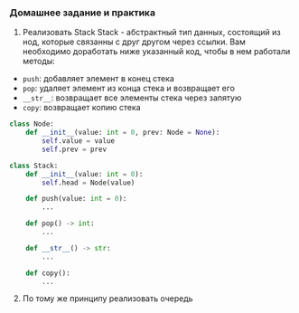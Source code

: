 ### Домашнее задание и практика
1. Реализовать Stack
Stack - абстрактный тип данных, состоящий из нод, которые связанны с друг другом через ссылки.
Вам необходимо доработать ниже указанный код, чтобы в нем работали методы:
- `push`: добавляет элемент в конец стека
- `pop`: удаляет элемент из конца стека и возвращает его
- `__str__`: возвращает все элементы стека через запятую
- `copy`: возвращает копию стека
``` python
class Node:
    def __init__(value: int = 0, prev: Node = None):
        self.value = value
        self.prev = prev

class Stack:
    def __init__(value: int = 0):
        self.head = Node(value)

    def push(value: int = 0):
        ...

    def pop() -> int:
        ...

    def __str__() -> str:
        ...

    def copy():
        ...
``` 
2. По тому же принципу реализовать очередь